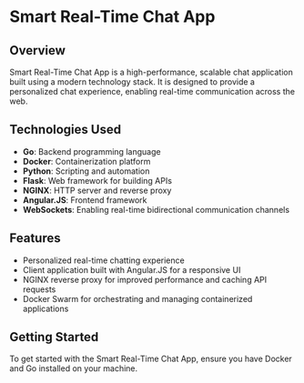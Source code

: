 # Smart Real-Time Chat App

## Overview
Smart Real-Time Chat App is a high-performance, scalable chat application built using a modern technology stack. It is designed to provide a personalized chat experience, enabling real-time communication across the web.

## Technologies Used
- **Go**: Backend programming language
- **Docker**: Containerization platform
- **Python**: Scripting and automation
- **Flask**: Web framework for building APIs
- **NGINX**: HTTP server and reverse proxy
- **Angular.JS**: Frontend framework
- **WebSockets**: Enabling real-time bidirectional communication channels

## Features
- Personalized real-time chatting experience
- Client application built with Angular.JS for a responsive UI
- NGINX reverse proxy for improved performance and caching API requests
- Docker Swarm for orchestrating and managing containerized applications

## Getting Started
To get started with the Smart Real-Time Chat App, ensure you have Docker and Go installed on your machine.


